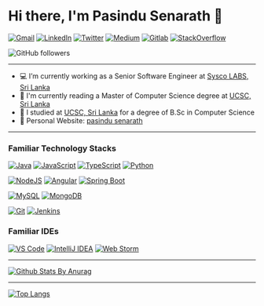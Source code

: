 # Hi there, I'm Pasindu Senarath 👋

[![Gmail](https://img.shields.io/badge/-gmail-%23D14836?style=for-the-badge&logo=Gmail&logoColor=white)](mailto:kpasindusenarath@gmail.com)
[![LinkedIn](https://img.shields.io/badge/linkedin-%230077B5.svg?style=for-the-badge&logo=LinkedIn&logoColor=white)](https://www.linkedin.com/in/pasindu-senarath95)
[![Twitter](https://img.shields.io/badge/twitter-%231DA1F2.svg?style=for-the-badge&logo=Twitter&logoColor=white)](https://twitter.com/pasindusenerath)
[![Medium](https://img.shields.io/badge/-medium-%2312100E?style=for-the-badge&logo=Medium&logoColor=white)](https://medium.com/@pasindusenerath)
[![Gitlab](https://img.shields.io/badge/-gitlab-%23330f63?style=for-the-badge&logo=Gitlab&logoColor=white)](https://gitlab.com/pasindu_senarath)
[![StackOverflow](https://img.shields.io/badge/-stackoverflow-%23808080?style=for-the-badge&logo=Stackoverflow&logoColor=white)](https://stackoverflow.com/users/7469515/pasindu-senarath)


![GitHub followers](https://img.shields.io/github/followers/pasindumadusanka95?logo=GitHub&style=for-the-badge)
<br/>
*************
- 💻 I’m currently working as a Senior Software Engineer at [Sysco LABS, Sri Lanka](https://syscolabs.lk/)
- 🌱 I'm currently reading a Master of Computer Science degree at [UCSC, Sri Lanka](https://ucsc.cmb.ac.lk)
- 🌱 I studied at [UCSC, Sri Lanka](https://ucsc.cmb.ac.lk) for a degree of B.Sc in Computer Science
- 🙈 Personal Website: [pasindu senarath](http://pasindusenarath.herokuapp.com/)
*************
### Familiar Technology Stacks

[![Java](https://img.shields.io/badge/-Java-%23ED8B00?style=flat&logo=java&logoColor=white)](https://www.java.com/en/)
[![JavaScript](https://img.shields.io/badge/-JavaScript-%23F7DF1C?style=flat&logo=javascript&logoColor=black&labelColor=%23F7DF1C&color=%23FFCE5A)](https://www.javascript.com/)
[![TypeScript](https://img.shields.io/badge/-TypeScript-%23007ACC?style=flat&logo=typescript&logoColor=white)](https://www.typescriptlang.org/)
[![Python](https://img.shields.io/badge/-Python-%2314354C?style=flat&logo=python&logoColor=white)](https://www.python.org/)

[![NodeJS](https://img.shields.io/badge/-Node.JS-%2343853D?style=flat&logo=node.js&logoColor=white)](https://nodejs.org/en/)
[![Angular](https://img.shields.io/badge/-Angular-%23DD0031?style=flat&logo=angular&logoColor=white)](https://angular.io/)
[![Spring Boot](https://img.shields.io/badge/-Spring%20Boot-%236DB33F?style=flat&logo=spring&logoColor=white)](https://spring.io/projects/spring-boot)

[![MySQL](https://img.shields.io/badge/-MySQL-%234479A1?style=flat&logo=MySQL&logoColor=white)](https://www.mysql.com/)
[![MongoDB](https://img.shields.io/badge/-MongoDB-%2347A248?style=flat&logo=MongoDB&logoColor=white)](https://www.mongodb.com/)


[![Git](https://img.shields.io/badge/-Git-%23F05032?style=flat-square&logo=git&logoColor=%23ffffff)](https://git-scm.com/)
[![Jenkins](https://img.shields.io/badge/-Jenkins-2496ED?style=flat-square&logo=jenkins&logoColor=0d0d0d)](https://www.jenkins.io/)

### Familiar IDEs

[![VS Code](https://img.shields.io/badge/IDE-VSCode-%23007ACC?style=flat&logo=Visual-studio-code)](https://code.visualstudio.com/)
[![IntelliJ IDEA](https://img.shields.io/badge/IDE-IntelliJ%20IDEA-%23007ACC?style=flat&logo=JetBrains)](https://www.jetbrains.com/idea/)
[![Web Storm](https://img.shields.io/badge/IDE-WebStorm-%23007ACC?style=flat&logo=JetBrains)](https://www.jetbrains.com/webstorm/)
<br/>
*************

[![Github Stats By Anurag](https://github-readme-stats.vercel.app/api?username=pasindumadusanka95&show_icons=true&title_color=fff&icon_color=79ff97&text_color=9f9f9f&bg_color=151515&count_private=true)](https://github.com/anuraghazra/github-readme-stats)

*************

[![Top Langs](https://github-readme-stats.vercel.app/api/top-langs/?username=pasindumadusanka95&&title_color=fff&icon_color=79ff97&text_color=9f9f9f&bg_color=151515&count_private=true)](https://github.com/anuraghazra/github-readme-stats)
